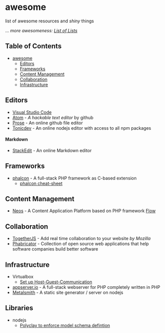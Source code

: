 # awesome
list of awesome resources and *shiny* things

... *more awesomeness: [List of Lists](https://github.com/jnv/lists)*

## Table of Contents
- [awesome](#awesome)
  - [Editors](#editors) 
  - [Frameworks](#frameworks)
  - [Content Management](#content-management)
  - [Collaboration](#collaboration)
  - [Infrastructure](#infrastructure)

## Editors

* [Visual Studio Code](https://code.visualstudio.com/)
* [Atom](https://atom.io/) - *A hackable text editor* by github
* [Prose](http://prose.io) - An online github file editor
* [Tonicdev](https://tonicdev.com/) - An online nodejs editor with access to all npm packages

#### Markdown
* [StackEdit](https://stackedit.io/) - An online Markdown editor

## Frameworks

* [phalcon](https://phalconphp.com/) - A full-stack PHP framework as C-based extension
  * [phalcon cheat-sheet](http://phalcon.io/cheat-sheet/)

## Content Management

* [Neos](https://www.neos.io/) - A Content Application Platform based on PHP framework [Flow](http://flow.typo3.org/)

## Collaboration

* [TogetherJS](https://togetherjs.com/) - Add real time collaboration to your website *by Mozilla*
* [Phabricator](http://phabricator.org/) - Collection of open source web applications that help software companies build better software

## Infrastructure

* Virtualbox
  * [Set up Host-Guest-Communication](http://serverfault.com/questions/225155/virtualbox-how-to-set-up-networking-so-both-host-and-guest-can-access-internet)
* [appserver.io](http://appserver.io/) - A full-stack webserver for PHP completely written in PHP
* [Metalsmith](http://www.metalsmith.io/) - A static site generator / server on nodejs

## Libraries

* nodejs
  * [Polyclay to enforce model schema defintion](https://github.com/ceejbot/polyclay)

